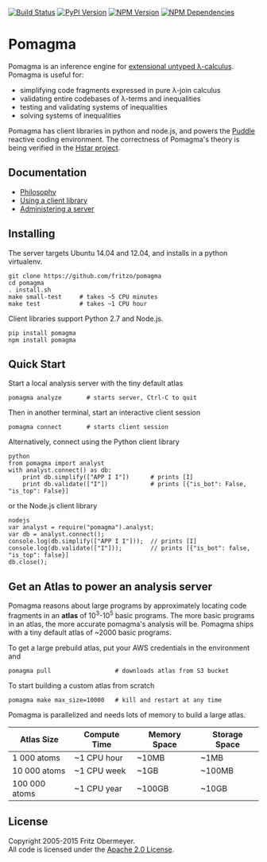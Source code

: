 [![Build Status](https://travis-ci.org/fritzo/pomagma.svg?branch=master)](https://travis-ci.org/fritzo/pomagma)
[![PyPI Version](https://badge.fury.io/py/pomagma.svg)](https://pypi.python.org/pypi/pomagma)
[![NPM Version](https://badge.fury.io/js/pomagma.svg)](https://badge.fury.io/js/pomagma)
[![NPM Dependencies](https://david-dm.org/fritzo/pomagma.svg)](https://www.npmjs.org/package/pomagma)

# Pomagma

Pomagma is an inference engine for
[extensional untyped &lambda;-calculus](/doc/philosophy.md).
Pomagma is useful for:

* simplifying code fragments expressed in pure &lambda;-join calculus
* validating entire codebases of &lambda;-terms and inequalities
* testing and validating systems of inequalities
* solving systems of inequalities

Pomagma has client libraries in python and node.js, and powers the
[Puddle](https://github.com/fritzo/puddle) reactive coding environment.
The correctness of Pomagma's theory is being verified in the
[Hstar project](https://github.com/fritzo/hstar).

## Documentation

* [Philosophy](/doc/philosophy.md)
* [Using a client library](/doc/client.md)
* [Administering a server](/doc/server.md)

## Installing

The server targets Ubuntu 14.04 and 12.04, and installs in a python virtualenv.

    git clone https://github.com/fritzo/pomagma
    cd pomagma
    . install.sh
    make small-test     # takes ~5 CPU minutes
    make test           # takes ~1 CPU hour

Client libraries support Python 2.7 and Node.js.

    pip install pomagma
    npm install pomagma

## Quick Start

Start a local analysis server with the tiny default atlas

    pomagma analyze       # starts server, Ctrl-C to quit

Then in another terminal, start an interactive client session

    pomagma connect       # starts client session

Alternatively, connect using the Python client library

    python
    from pomagma import analyst
    with analyst.connect() as db:
        print db.simplify(["APP I I"])      # prints [I]
        print db.validate(["I"])            # prints [{"is_bot": False, "is_top": False}]

or the Node.js client library

    nodejs
    var analyst = require("pomagma").analyst;
    var db = analyst.connect();
    console.log(db.simplify(["APP I I"]));  // prints [I]
    console.log(db.validate(["I"]));        // prints [{"is_bot": false, "is_top": false}]
    db.close();

## Get an Atlas to power an analysis server

Pomagma reasons about large programs by approximately locating code fragments
in an **atlas** of 10<sup>3</sup>-10<sup>5</sup> basic programs.
The more basic programs in an atlas,
the more accurate pomagma's analysis will be.
Pomagma ships with a tiny default atlas of ~2000 basic programs.

To get a large prebuild atlas, put your AWS credentials in the environment and

    pomagma pull                  # downloads atlas from S3 bucket

To start building a custom atlas from scratch

    pomagma make max_size=10000   # kill and restart at any time

Pomagma is parallelized and needs lots of memory to build a large atlas.

| Atlas Size    | Compute Time | Memory Space | Storage Space |
|---------------|--------------|--------------|---------------|
| 1 000 atoms   | ~1 CPU hour  | ~10MB        | ~1MB          |
| 10 000 atoms  | ~1 CPU week  | ~1GB         | ~100MB        |
| 100 000 atoms | ~1 CPU year  | ~100GB       | ~10GB         |

## License

Copyright 2005-2015 Fritz Obermeyer.<br/>
All code is licensed under the [Apache 2.0 License](/LICENSE).
